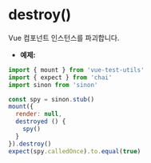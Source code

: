 # destroy()

Vue 컴포넌트 인스턴스를 파괴합니다.

- **예제:**

```js
import { mount } from 'vue-test-utils'
import { expect } from 'chai'
import sinon from 'sinon'

const spy = sinon.stub()
mount({
  render: null,
  destroyed () {
    spy()
  }
}).destroy()
expect(spy.calledOnce).to.equal(true)
```
